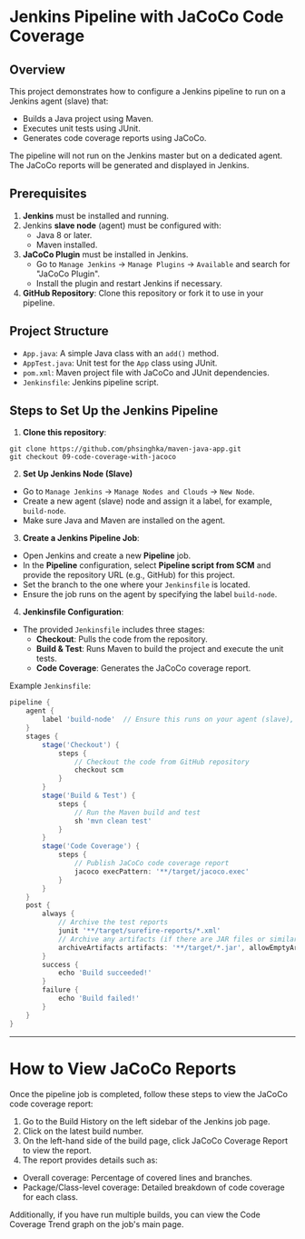 # Jenkins Pipeline with JaCoCo Code Coverage

## Overview
This project demonstrates how to configure a Jenkins pipeline to run on a Jenkins agent (slave) that:
- Builds a Java project using Maven.
- Executes unit tests using JUnit.
- Generates code coverage reports using JaCoCo.

The pipeline will not run on the Jenkins master but on a dedicated agent. The JaCoCo reports will be generated and displayed in Jenkins.

## Prerequisites

1. **Jenkins** must be installed and running.
2. Jenkins **slave node** (agent) must be configured with:
   - Java 8 or later.
   - Maven installed.
3. **JaCoCo Plugin** must be installed in Jenkins.
   - Go to `Manage Jenkins` → `Manage Plugins` → `Available` and search for "JaCoCo Plugin".
   - Install the plugin and restart Jenkins if necessary.
4. **GitHub Repository**: Clone this repository or fork it to use in your pipeline.

## Project Structure

- `App.java`: A simple Java class with an `add()` method.
- `AppTest.java`: Unit test for the `App` class using JUnit.
- `pom.xml`: Maven project file with JaCoCo and JUnit dependencies.
- `Jenkinsfile`: Jenkins pipeline script.

## Steps to Set Up the Jenkins Pipeline

1. **Clone this repository**:
```
git clone https://github.com/phsinghka/maven-java-app.git
git checkout 09-code-coverage-with-jacoco
```

2. **Set Up Jenkins Node (Slave)**
- Go to `Manage Jenkins` → `Manage Nodes and Clouds` → `New Node`.
- Create a new agent (slave) node and assign it a label, for example, `build-node`.
- Make sure Java and Maven are installed on the agent.

3. **Create a Jenkins Pipeline Job**:
- Open Jenkins and create a new **Pipeline** job.
- In the **Pipeline** configuration, select **Pipeline script from SCM** and provide the repository URL (e.g., GitHub) for this project.
- Set the branch to the one where your `Jenkinsfile` is located.
- Ensure the job runs on the agent by specifying the label `build-node`.

4. **Jenkinsfile Configuration**:
- The provided `Jenkinsfile` includes three stages:
  - **Checkout**: Pulls the code from the repository.
  - **Build & Test**: Runs Maven to build the project and execute the unit tests.
  - **Code Coverage**: Generates the JaCoCo coverage report.

Example `Jenkinsfile`:
```groovy
pipeline {
    agent {
        label 'build-node'  // Ensure this runs on your agent (slave), not on the master
    }
    stages {
        stage('Checkout') {
            steps {
                // Checkout the code from GitHub repository
                checkout scm
            }
        }
        stage('Build & Test') {
            steps {
                // Run the Maven build and test
                sh 'mvn clean test'
            }
        }
        stage('Code Coverage') {
            steps {
                // Publish JaCoCo code coverage report
                jacoco execPattern: '**/target/jacoco.exec'
            }
        }
    }
    post {
        always {
            // Archive the test reports
            junit '**/target/surefire-reports/*.xml'
            // Archive any artifacts (if there are JAR files or similar)
            archiveArtifacts artifacts: '**/target/*.jar', allowEmptyArchive: true
        }
        success {
            echo 'Build succeeded!'
        }
        failure {
            echo 'Build failed!'
        }
    }
}
```

---
# How to View JaCoCo Reports

Once the pipeline job is completed, follow these steps to view the JaCoCo code coverage report:

1. Go to the Build History on the left sidebar of the Jenkins job page.
2. Click on the latest build number.
3. On the left-hand side of the build page, click JaCoCo Coverage Report to view the report.
4. The report provides details such as:
- Overall coverage: Percentage of covered lines and branches.
- Package/Class-level coverage: Detailed breakdown of code coverage for each class.

Additionally, if you have run multiple builds, you can view the Code Coverage Trend graph on the job's main page.
